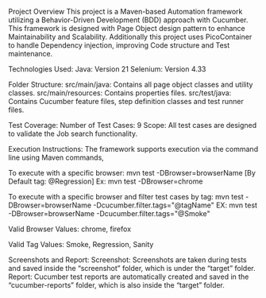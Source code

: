 Project Overview
This project is a Maven-based Automation framework utilizing a Behavior-Driven Development (BDD) approach with Cucumber.
This framework is designed with Page Object design pattern to enhance Maintainability and Scalability.
Additionally this project uses PicoContainer to handle Dependency injection, improving Code structure and Test maintenance.

Technologies Used:
    Java: Version 21
    Selenium: Version 4.33

Folder Structure:
   src/main/java:
       Contains all page object classes and utility classes.
   src/main/resources:
       Contains properties files.
   src/test/java:
       Contains Cucumber feature files, step definition classes and test runner files.

Test Coverage:
    Number of Test Cases: 9
    Scope: All test cases are designed to validate the Job search functionality.

Execution Instructions:
    The framework supports execution via the command line using Maven commands,

To execute with a specific browser:
     mvn test -DBrowser=browserName   [By Default tag: @Regression]
    Ex:  mvn test -DBrowser=chrome
    
To execute with a specific browser and filter test cases by tag:
    mvn test -DBrowser=browserName -Dcucumber.filter.tags="@tagName"
    EX: mvn test -DBrowser=browserName -Dcucumber.filter.tags="@Smoke"

Valid Browser Values:
    chrome, firefox

Valid Tag Values:
     Smoke, Regression, Sanity

Screenshots and Report:
Screenshot:
   Screenshots are taken during tests and saved inside the “screenshot” folder, which is under the “target” folder.
Report:
   Cucumber test reports are automatically created and saved in the “cucumber-reports” folder, which is also inside the “target” folder.
